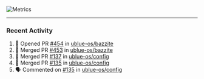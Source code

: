 ![Metrics](https://metrics.lecoq.io/KyleGospo?template=classic&base=header%2C%20activity%2C%20community%2C%20repositories%2C%20metadata&base.indepth=false&base.hireable=false&base.skip=false&config.timezone=America%2FLos_Angeles)

---
### Recent Activity
<!--START_SECTION:activity-->
1. 💪 Opened PR [#454](https://github.com/ublue-os/bazzite/pull/454) in [ublue-os/bazzite](https://github.com/ublue-os/bazzite)
2. 🎉 Merged PR [#453](https://github.com/ublue-os/bazzite/pull/453) in [ublue-os/bazzite](https://github.com/ublue-os/bazzite)
3. 🎉 Merged PR [#137](https://github.com/ublue-os/config/pull/137) in [ublue-os/config](https://github.com/ublue-os/config)
4. 🎉 Merged PR [#135](https://github.com/ublue-os/config/pull/135) in [ublue-os/config](https://github.com/ublue-os/config)
5. 🗣 Commented on [#135](https://github.com/ublue-os/config/pull/135#issuecomment-1769671612) in [ublue-os/config](https://github.com/ublue-os/config)
<!--END_SECTION:activity-->
